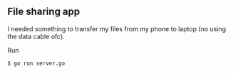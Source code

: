 ## File sharing app

I needed something to transfer my files from my phone to laptop (no using the data cable ofc).

Run

```bash
$ go run server.go
```
